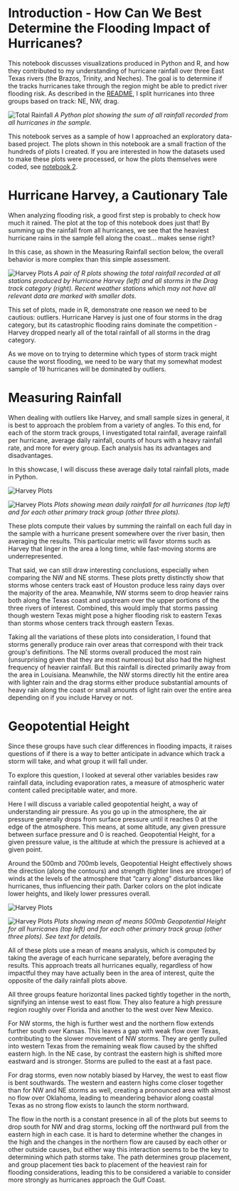 # Introduction - How Can We Best Determine the Flooding Impact of Hurricanes?

This notebook discusses visualizations produced in Python and R, and how they contributed to my understanding of hurricane rainfall over three East Texas rivers (the Brazos, Trinity, and Neches). The goal is to determine if the tracks hurricanes take through the region might be able to predict river flooding risk. As described in the [README](https://github.com/JordanRSimons/analyzing-hurricane-data/blob/main/README.md), I split hurricanes into three groups based on track: NE, NW, drag.

![Total Rainfall](../images/allStormsTotalRain.png)
*A Python plot showing the sum of all rainfall recorded from all hurricanes in the sample.*

This notebook serves as a sample of how I approached an exploratory data-based project. The plots shown in this notebook are a small fraction of the hundreds of plots I created. If you are interested in how the datasets used to make these plots were processed, or how the plots themselves were coded, see [notebook 2](https://github.com/JordanRSimons/analyzing-hurricane-data/blob/main/notebooks/02_data_processing.md).

# Hurricane Harvey, a Cautionary Tale 

When analyzing flooding risk, a good first step is probably to check how much it rained. The plot at the top of this notebook does just that! By summing up the rainfall from all hurricanes, we see that the heaviest hurricane rains in the sample fell along the coast... makes sense right?

In this case, as shown in the Measuring Rainfall section below, the overall behavior is more complex than this simple assessment.

![Harvey Plots](../images/HarveyAverageSkew.png)
*A pair of R plots showing the total rainfall recorded at all stations produced by Hurricane Harvey (left) and all storms in the Drag track category (right). Recent weather stations which may not have all relevant data are marked with smaller dots.*

This set of plots, made in R, demonstrate one reason we need to be cautious: outliers. Hurricane Harvey is just one of four storms in the drag category, but its catastrophic flooding rains dominate the competition - Harvey dropped nearly all of the total rainfall of all storms in the drag category.

As we move on to trying to determine which types of storm track might cause the worst flooding, we need to be wary that my somewhat modest sample of 19 hurricanes will be dominated by outliers.

# Measuring Rainfall

When dealing with outliers like Harvey, and small sample sizes in general, it is best to approach the problem from a variety of angles. To this end, for each of the storm track groups, I investigated total rainfall, average rainfall per hurricane, average daily rainfall, counts of hours with a heavy rainfall rate, and more for every group. Each analysis has its advantages and disadvantages.

In this showcase, I will discuss these average daily total rainfall plots, made in Python.

![Harvey Plots](../images/meanDailyRainAllDrag.png)

![Harvey Plots](../images/meanDailyRainNWNE.png)
*Plots showing mean daily rainfall for all hurricanes (top left) and for each other primary track group (other three plots).*

These plots compute their values by summing the rainfall on each full day in the sample with a hurricane present somewhere over the river basin, then averaging the results. This particular metric will favor storms such as Harvey that linger in the area a long time, while fast-moving storms are underrepresented.

That said, we can still draw interesting conclusions, especially when comparing the NW and NE storms. These plots pretty distinctly show that storms whose centers track east of Houston produce less rainy days over the majority of the area. Meanwhile, NW storms seem to drop heavier rains both along the Texas coast and upstream over the upper portions of the three rivers of interest. Combined, this would imply that storms passing though western Texas might pose a higher flooding risk to eastern Texas than storms whose centers track through eastern Texas.

Taking all the variations of these plots into consideration, I found that storms generally produce rain over areas that correspond with their track group's definitions. The NE storms overall produced the most rain (unsurprising given that they are most numerous) but also had the highest frequency of heavier rainfall. But this rainfall is directed primarily away from the area in Louisiana. Meanwhile, the NW storms directly hit the entire area with lighter rain and the drag storms either produce substantial amounts of heavy rain along the coast or small amounts of light rain over the entire area depending on if you include Harvey or not.

# Geopotential Height

Since these groups have such clear differences in flooding impacts, it raises questions of if there is a way to better anticipate in advance which track a storm will take, and what group it will fall under.

To explore this question, I looked at several other variables besides raw rainfall data, including evaporation rates, a measure of atmospheric water content called precipitable water, and more.

Here I will discuss a variable called geopotential height, a way of understanding air pressure. As you go up in the atmosphere, the air pressure generally drops from surface pressure until it reaches 0 at the edge of the atmosphere. This means, at some altitude, any given pressure between surface pressure and 0 is reached. Geopotential Height, for a given pressure value, is the altitude at which the pressure is achieved at a given point. 

Around the 500mb and 700mb levels, Geopotential Height effectively shows the direction (along the contours) and strength (tighter lines are stronger) of winds at the levels of the atmosphere that “carry along” disturbances like hurricanes, thus influencing their path. Darker colors on the plot indicate lower heights, and likely lower pressures overall.

![Harvey Plots](../images/AllDrag500GPH.png)

![Harvey Plots](../images/NWNE500GPH.png)
*Plots showing mean of means 500mb Geopotential Height for all hurricanes (top left) and for each other primary track group (other three plots). See text for details.*

All of these plots use a mean of means analysis, which is computed by taking the average of each hurricane separately, before averaging the results. This approach treats all hurricanes equally, regardless of how impactful they may have actually been in the area of interest, quite the opposite of the daily rainfall plots above. 

All three groups feature horizontal lines packed tightly together in the north, signifying an intense west to east flow. They also feature a high pressure region roughly over Florida and another to the west over New Mexico.

For NW storms, the high is further west and the northern flow extends further south over Kansas. This leaves a gap with weak flow over Texas, contributing to the slower movement of NW storms. They are gently pulled into western Texas from the remaining weak flow caused by the shifted eastern high. In the NE case, by contrast the eastern high is shifted more eastward and is stronger. Storms are pulled to the east at a fast pace.

For drag storms, even now notably biased by Harvey, the west to east flow is bent southwards. The western and eastern highs come closer together than for NW and NE storms as well, creating a pronounced area with almost no flow over Oklahoma, leading to meandering behavior along coastal Texas as no strong flow exists to launch the storm northward.

The flow in the north is a constant presence in all of the plots but seems to drop south for NW and drag storms, locking off the northward pull from the eastern high in each case. It is hard to determine whether the changes in the high and the changes in the northern flow are caused by each other or other outside causes, but either way this interaction seems to be the key to determining which path storms take. The path determines group placement, and group placement ties back to placement of the heaviest rain for flooding considerations, leading this to be considered a variable to consider more strongly as hurricanes approach the Gulf Coast.